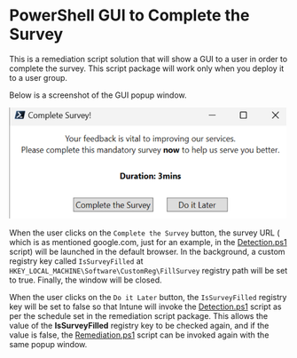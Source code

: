 # PowerShell GUI to Complete the Survey

This is a remediation script solution that will show a GUI to a user in order to complete the survey. This script package will work only when you deploy it to a user group.

Below is a screenshot of the GUI popup window.

<img src="SurveyWindow.png" alt="SurveyWindow" width="500" height="200"> 

<br/>

When the user clicks on the `Complete the Survey` button, the survey URL ( which is as mentioned google.com, just for an example, in the [Detection.ps1](Detection.ps1) script) will be launched in the default browser. In the background, a custom registry key called `IsSurveyFilled` at `HKEY_LOCAL_MACHINE\Software\CustomReg\FillSurvey` registry path will be set to true. Finally, the window will be closed.

When the user clicks on the `Do it Later` button, the `IsSurveyFilled` registry key will be set to false so that Intune will invoke the [Detection.ps1](Detection.ps1) script as per the schedule set in the remediation script package. This allows the value of the **IsSurveyFilled** registry key to be checked again, and if the value is false, the [Remediation.ps1](Remediation.ps1) script can be invoked again with the same popup window.
